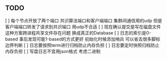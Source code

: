 TODO
---

[ ] 每个节点开放了两个端口 共识算法端口和客户端端口 集群间通信用的udp 但是客户端端口转发了请求到共识端口 用udp不合适
[ ] 现在确认提交是写在磁盘文件 这种方案跨进程共享文件存在问题 换成真正的Database
[ ] 日志的索引是0-based 事后发现可能1-based的方式更好 初始化时候添加哨兵 可以省去很多脚标边界判断
[ ] 日志要按照term进行归档防止内存负担
[ ] 日志要定时快照归档防止内存负担
[ ] 写盘日志不宜用json格式 考虑二进制